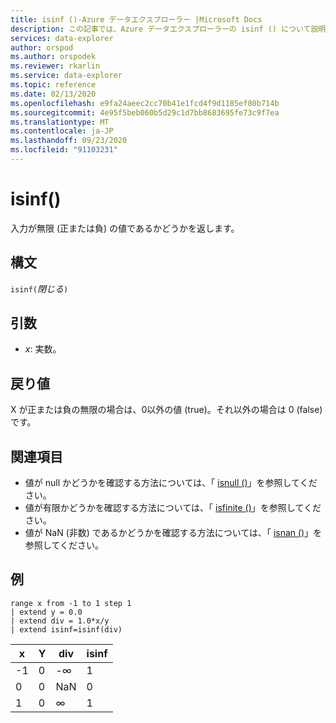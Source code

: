 ```yaml
---
title: isinf ()-Azure データエクスプローラー |Microsoft Docs
description: この記事では、Azure データエクスプローラーの isinf () について説明します。
services: data-explorer
author: orspod
ms.author: orspodek
ms.reviewer: rkarlin
ms.service: data-explorer
ms.topic: reference
ms.date: 02/13/2020
ms.openlocfilehash: e9fa24aeec2cc70b41e1fcd4f9d1185ef80b714b
ms.sourcegitcommit: 4e95f5beb060b5d29c1d7bb8683695fe73c9f7ea
ms.translationtype: MT
ms.contentlocale: ja-JP
ms.lasthandoff: 09/23/2020
ms.locfileid: "91103231"
---
```

# <a name="isinf"></a>isinf()

入力が無限 (正または負) の値であるかどうかを返します。  

## <a name="syntax"></a>構文

`isinf(`*閉じる*`)`

## <a name="arguments"></a>引数

* *x*: 実数。

## <a name="returns"></a>戻り値

X が正または負の無限の場合は、0以外の値 (true)。それ以外の場合は 0 (false) です。

## <a name="see-also"></a>関連項目

* 値が null かどうかを確認する方法については、「 [isnull ()](isnullfunction.md)」を参照してください。
* 値が有限かどうかを確認する方法については、「 [isfinite ()](isfinitefunction.md)」を参照してください。
* 値が NaN (非数) であるかどうかを確認する方法については、「 [isnan ()](isnanfunction.md)」を参照してください。

## <a name="example"></a>例

```kusto
range x from -1 to 1 step 1
| extend y = 0.0
| extend div = 1.0*x/y
| extend isinf=isinf(div)
```

|x|Y|div|isinf|
|---|---|---|---|
|-1|0|-∞|1|
|0|0|NaN|0|
|1|0|∞|1|
